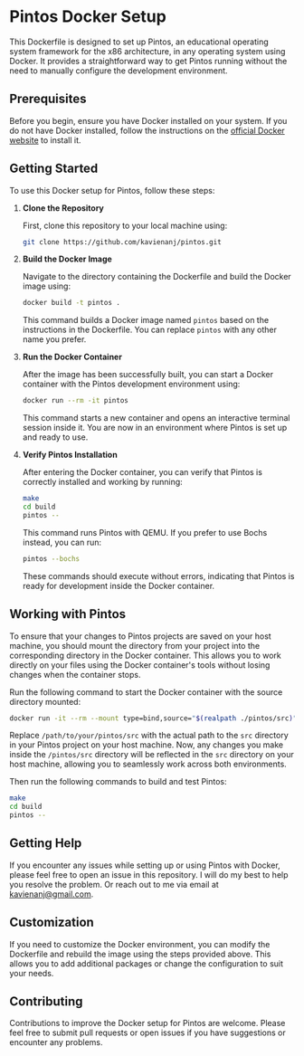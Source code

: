 # Pintos Docker Setup

This Dockerfile is designed to set up Pintos, an educational operating system framework for the x86 architecture, in any operating system using Docker. It provides a straightforward way to get Pintos running without the need to manually configure the development environment.

## Prerequisites

Before you begin, ensure you have Docker installed on your system. If you do not have Docker installed, follow the instructions on the [official Docker website](https://docs.docker.com/get-docker/) to install it.

## Getting Started

To use this Docker setup for Pintos, follow these steps:

1. **Clone the Repository**

   First, clone this repository to your local machine using:

   ```bash
   git clone https://github.com/kavienanj/pintos.git
   ```

2. **Build the Docker Image**

   Navigate to the directory containing the Dockerfile and build the Docker image using:

   ```bash
   docker build -t pintos .
   ```

   This command builds a Docker image named `pintos` based on the instructions in the Dockerfile. You can replace `pintos` with any other name you prefer.

3. **Run the Docker Container**

   After the image has been successfully built, you can start a Docker container with the Pintos development environment using:

   ```bash
   docker run --rm -it pintos
   ```

   This command starts a new container and opens an interactive terminal session inside it. You are now in an environment where Pintos is set up and ready to use.

4. **Verify Pintos Installation**

   After entering the Docker container, you can verify that Pintos is correctly installed and working by running:

   ```bash
   make
   cd build
   pintos --
   ```

   This command runs Pintos with QEMU. If you prefer to use Bochs instead, you can run:

   ```bash
   pintos --bochs
   ```

   These commands should execute without errors, indicating that Pintos is ready for development inside the Docker container.

## Working with Pintos

To ensure that your changes to Pintos projects are saved on your host machine, you should mount the directory from your project into the corresponding directory in the Docker container. This allows you to work directly on your files using the Docker container's tools without losing changes when the container stops.

Run the following command to start the Docker container with the source directory mounted:

```bash
docker run -it --rm --mount type=bind,source="$(realpath ./pintos/src)",target=/pintos/src pintos
```

Replace `/path/to/your/pintos/src` with the actual path to the `src` directory in your Pintos project on your host machine. Now, any changes you make inside the `/pintos/src` directory will be reflected in the `src` directory on your host machine, allowing you to seamlessly work across both environments.

Then run the following commands to build and test Pintos:

```bash
make
cd build
pintos --
```

## Getting Help

If you encounter any issues while setting up or using Pintos with Docker, please feel free to open an issue in this repository. I will do my best to help you resolve the problem. Or reach out to me via email at [kavienanj@gmail.com](mailto:kavienanj@gmail.com).

## Customization

If you need to customize the Docker environment, you can modify the Dockerfile and rebuild the image using the steps provided above. This allows you to add additional packages or change the configuration to suit your needs.

## Contributing

Contributions to improve the Docker setup for Pintos are welcome. Please feel free to submit pull requests or open issues if you have suggestions or encounter any problems.
